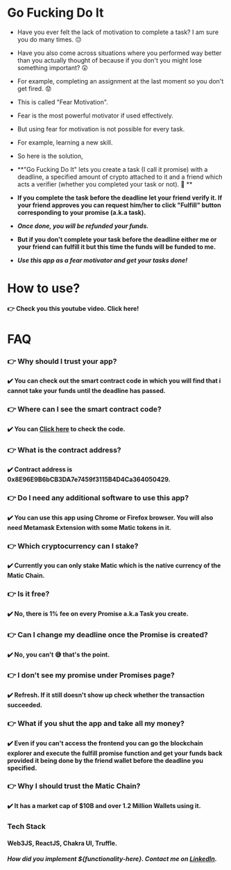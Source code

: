 # Go Fucking Do It

 - Have you ever felt the lack of motivation to complete a task? I am sure you do many times. 😔
 - Have you also come across situations where you performed way better than you actually thought of because if you don't you might lose something important? 😲
 - For example, completing an assignment at the last moment so you don't get fired. 😟
 - This is called "Fear Motivation". 
 - Fear is the most powerful motivator if used effectively.
 - But using fear for motivation is not possible for every task.
 - For example, learning a new skill.
 - So here is the solution, 
 
 - **"Go Fucking Do It" lets you create a task (I call it promise) with a deadline, a specified amount of crypto attached to it and a friend which acts a verifier (whether you completed your task or not). 🤩 **
 - **If you complete the task before the deadline let your friend verify it. If your friend approves you can request him/her to click "Fulfill" button corresponding to your promise (a.k.a task).** 
 - ***Once done, you will be refunded your funds.*** 
 - **But if you don't complete your task before the deadline either me or your friend can fulfill it but this time the funds will be funded to me.** 
 - ***Use this app as a fear motivator and get your tasks done!***


# How to use?
#### 👉 Check you this youtube video. Click here!



# FAQ
###  👉 Why should I trust your app?
#### ✔️ You can check out the smart contract code in which you will find that i cannot take your funds until the deadline has passed. 


###  👉 Where can I see the smart contract code? 
#### ✔️ You can [Click here](https://explorer-mainnet.maticvigil.com/address/0x8E96E9B6bCB3DA7e7459f3115B4D4Ca364050429/contracts) to check the code.


###  👉 What is the contract address? 
#### ✔️ Contract address is 0x8E96E9B6bCB3DA7e7459f3115B4D4Ca364050429.


###  👉 Do I need any additional software to use this app?
#### ✔️ You can use this app using Chrome or Firefox browser. You will also need Metamask Extension with some Matic tokens in it. 


###  👉 Which cryptocurrency can I stake?
#### ✔️ Currently you can only stake Matic which is the native currency of the Matic Chain.


###  👉 Is it free?
#### ✔️ No, there is 1% fee on every Promise a.k.a Task you create.


###  👉 Can I change my deadline once the Promise is created?
#### ✔️ No, you can't 😅 that's the point.


###  👉 I don't see my promise under Promises page?
#### ✔️ Refresh. If it still doesn't show up check whether the transaction succeeded.


###  👉 What if you shut the app and take all my money? 
#### ✔️ Even if you can't access the frontend you can go the blockchain explorer and execute the fulfill promise function and get your funds back provided it being done by the friend wallet before the deadline you specified.


###  👉 Why I should trust the Matic Chain? 
#### ✔️ It has a market cap of $10B and over 1.2 Million Wallets using it.


### Tech Stack
#### Web3JS, ReactJS, Chakra UI, Truffle.

##### How did you implement ${functionality-here}. Contact me on [LinkedIn](https://www.linkedin.com/in/harpalsinhjadeja/).
